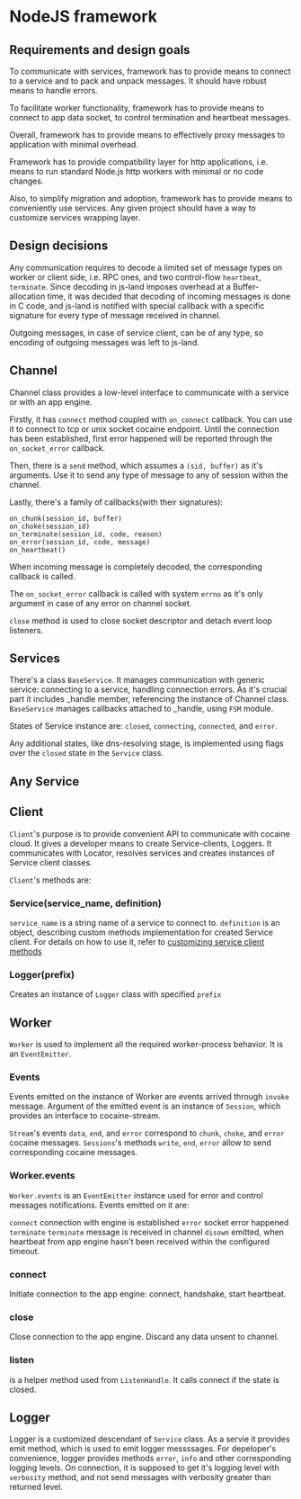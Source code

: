 
# NodeJS framework

## Requirements and design goals

To communicate with services, framework has to provide means to
connect to a service and to pack and unpack messages. It should have
robust means to handle errors. 

To facilitate worker functionality, framework has to provide means to
connect to app data socket, to control termination and heartbeat
messages.

Overall, framework has to provide means to effectively proxy messages
to application with minimal overhead.

Framework has to provide compatibility layer for http applications,
i.e. means to run standard Node.js http workers with minimal or no
code changes.

Also, to simplify migration and adoption, framework has to provide
means to conveniently use services. Any given project should have a
way to customize services wrapping layer.

## Design decisions

Any communication requires to decode a limited set of message types on
worker or client side, i.e. RPC ones, and two control-flow
`heartbeat`, `terminate`. Since decoding in js-land imposes overhead
at a Buffer-allocation time, it was decided that decoding of incoming
messages is done in C code, and js-land is notified with special
callback with a specific signature for every type of message received
in channel.

Outgoing messages, in case of service client, can be of any type, so
encoding of outgoing messages was left to js-land.

## Channel

Channel class provides a low-level interface to communicate with
a service or with an app engine.

Firstly, it has `connect` method coupled with `on_connect`
callback. You can use it to connect to tcp or unix socket cocaine
endpoint. Until the connection has been established, first error
happened will be reported through the `on_socket_error` callback.

Then, there is a `send` method, which assumes a `(sid, buffer)` as
it's arguments. Use it to send any type of message to any of session
within the channel.

Lastly, there's a family of callbacks(with their signatures):
```
on_chunk(session_id, buffer)
on_choke(session_id)
on_terminate(session_id, code, reason)
on_error(session_id, code, message)
on_heartbeat()
```
When incoming message is completely decoded, the corresponding
callback is called.

The `on_socket_error` callback is called with system `errno` as it's
only argument in case of any error on channel socket.

`close` method is used to close socket descriptor and detach event
loop listeners.

## Services

There's a class `BaseService`. It manages communication with generic
service: connecting to a service, handling connection errors. 
As it's crucial part it includes _handle member, referencing the
instance of Channel class. `BaseService` manages callbacks attached to
_handle, using `FSM` module.

States of Service instance are: `closed`, `connecting`, `connected`,
and `error`.

Any additional states, like dns-resolving stage, is implemented using
flags over the `closed` state in the `Service` class.

## Any Service


## Client

`Client`'s purpose is to provide convenient API to communicate with
cocaine cloud. It gives a developer means to create Service-clients,
Loggers. It communicates with Locator, resolves services and creates
instances of Service client classes.

`Client`'s methods are:

### Service(service_name, definition)

`service_name` is a string name of a service to connect to.
`definition` is an object, describing custom methods implementation
for created Service client. For details on how to use it, refer to
[customizing service client methods]()

### Logger(prefix)

Creates an instance of `Logger` class with specified `prefix`


## Worker

`Worker` is used to implement all the required worker-process
behavior. It is an `EventEmitter`. 


### Events

Events emitted on the instance of Worker are events arrived through
`invoke` message. Argument of the emitted event is an instance of
`Session`, which provides an interface to cocaine-stream.

`Stream`'s events `data`, `end`, and `error` correspond to
`chunk`, `choke`, and `error` cocaine messages. `Sessions`'s methods
`write`, `end`, `error` allow to send corresponding cocaine messages.

### Worker.events
`Worker.events` is an `EventEmitter` instance used for error and
control messages notifications. Events emitted on it are:

`connect` connection with engine is established
`error` socket error happened
`terminate` `terminate` message is received in channel
`disown` emitted, when heartbeat from app engine hasn't been received
within the configured timeout.

### connect
Initiate connection to the app engine: connect, handshake, start
heartbeat.

### close
Close connection to the app engine. Discard any data unsent to channel.

### listen
is a helper method used from `ListenHandle`. It calls connect if the
state is closed.


## Logger

Logger is a customized descendant of `Service` class. As a servie it
provides emit method, which is used to emit logger messssages. For
depeloper's convenience, logger provides methods `error`, `info` and
other corresponding logging levels. On connection, it is supposed to
get it's logging level with  `verbosity` method, and not send messages
with verbosity greater than returned level.


